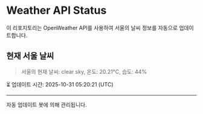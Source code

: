 
# Weather API Status

이 리포지토리는 OpenWeather API를 사용하여 서울의 날씨 정보를 자동으로 업데이트합니다.

## 현재 서울 날씨
> 서울의 현재 날씨: clear sky, 온도: 20.21°C, 습도: 44%

⏳ 업데이트 시간: 2025-10-31 05:20:21 (UTC)

---
자동 업데이트 봇에 의해 관리됩니다.
